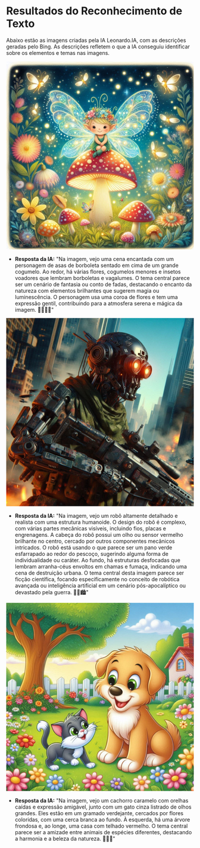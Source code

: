 # Resultados do Reconhecimento de Texto

Abaixo estão as imagens criadas pela IA Leonardo.IA, com as descrições geradas pelo Bing. As descrições refletem o que a IA conseguiu identificar sobre os elementos e temas nas imagens.

 ![Foto de uma página de um livro infantil tema de fadas](../inputs/capa-de-livro-infantil-tema-de-fadas.jpg)
   - **Resposta da IA:** "Na imagem, vejo uma cena encantada com um personagem de asas de borboleta sentado em cima de um grande cogumelo. Ao redor, há várias flores, cogumelos menores e insetos voadores que lembram borboletas e vagalumes. O tema central parece ser um cenário de fantasia ou conto de fadas, destacando o encanto da natureza com elementos brilhantes que sugerem magia ou luminescência. O personagem usa uma coroa de flores e tem uma expressão gentil, contribuindo para a atmosfera serena e mágica da imagem. 🌸🧚‍♀️✨"

![Foto de um robô de guerra, estilo cyberpunk](../inputs/robo-de-guerra-estilo-cyberpunk.jpg)
   - **Resposta da IA:** "Na imagem, vejo um robô altamente detalhado e realista com uma estrutura humanoide. O design do robô é complexo, com várias partes mecânicas visíveis, incluindo fios, placas e engrenagens. A cabeça do robô possui um olho ou sensor vermelho brilhante no centro, cercado por outros componentes mecânicos intricados. O robô está usando o que parece ser um pano verde esfarrapado ao redor do pescoço, sugerindo alguma forma de individualidade ou caráter. Ao fundo, há estruturas desfocadas que lembram arranha-céus envoltos em chamas e fumaça, indicando uma cena de destruição urbana.
   O tema central desta imagem parece ser ficção científica, focando especificamente no conceito de robótica avançada ou inteligência artificial em um cenário pós-apocalíptico ou devastado pela guerra. 🤖🔥🏙️"

![Foto de um cachorro brincando com um gato no quintal, estilo cartoon](../inputs/cachorro-e-gato-brincando-no-quintal-cartoon.jpg)
   - **Resposta da IA:** "Na imagem, vejo um cachorro caramelo com orelhas caídas e expressão amigável, junto com um gato cinza listrado de olhos grandes. Eles estão em um gramado verdejante, cercados por flores coloridas, com uma cerca branca ao fundo. À esquerda, há uma árvore frondosa e, ao longe, uma casa com telhado vermelho.
   O tema central parece ser a amizade entre animais de espécies diferentes, destacando a harmonia e a beleza da natureza. 🌳🐶🐱"
